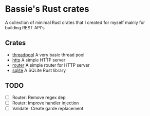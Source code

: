 # Bassie's Rust crates

A collection of minimal Rust crates that I created for myself mainly for building REST API's

## Crates

-   [threadpool](lib/threadpool) A very basic thread pool
-   [http](lib/http) A simple HTTP server
-   [router](lib/router) A simple router for HTTP server
-   [sqlite](lib/sqlite) A SQLite Rust library

## TODO

-   [ ] Router: Remove regex dep
-   [ ] Router: Improve handler injection
-   [ ] Validate: Create garde replacement
